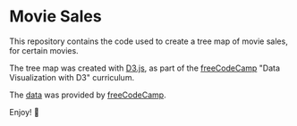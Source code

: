 # Movie Sales

This repository contains the code used to create a tree map of movie sales, for certain movies.

The tree map was created with [D3.js](https://d3js.org/), as part of the [freeCodeCamp](https://www.freecodecamp.org/) "Data Visualization with D3" curriculum.

The [data](https://cdn.freecodecamp.org/testable-projects-fcc/data/tree_map/movie-data.json) was provided by [freeCodeCamp](https://www.freecodecamp.org/).

Enjoy!
🙂